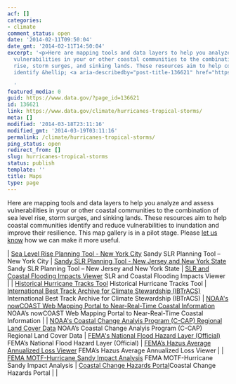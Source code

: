 ```yaml
---
acf: []
categories:
- climate
comment_status: open
date: '2014-02-11T09:50:04'
date_gmt: '2014-02-11T14:50:04'
excerpt: '<p>Here are mapping tools and data layers to help you analyze and assess
  vulnerabilities in your or other coastal communities to the combination of sea level
  rise, storm surges, and sinking lands. These resources aim to help coastal communities
  identify &hellip; <a aria-describedby="post-title-136621" href="https://www.data.gov/climate/hurricanes-tropical-storms/">Continued</a></p>

  '
featured_media: 0
guid: https://www.data.gov/?page_id=136621
id: 136621
link: https://www.data.gov/climate/hurricanes-tropical-storms/
meta: []
modified: '2014-03-18T23:11:16'
modified_gmt: '2014-03-19T03:11:16'
permalink: /climate/hurricanes-tropical-storms/
ping_status: open
redirect_from: []
slug: hurricanes-tropical-storms
status: publish
template: ''
title: Maps
type: page
---
```

Here are mapping tools and data layers to help you analyze and assess vulnerabilities in your or other coastal communities to the combination of sea level rise, storm surges, and sinking lands. These resources aim to help coastal communities identify and reduce vulnerabilities to inundation and improve their resilience. This map gallery is in a pilot stage. Please [let us know](/climate/climate-feedback/) how we can make it more useful.




| [Sea Level Rise Planning Tool - New York City](http://geoplatform.maps.arcgis.com/home/item.html?id=bc90ddc4984a45538c1de5b4ddf91381 "Sea Level Rise Planning Tool - New York City")
Sandy SLR Planning Tool – New York City | [Sandy SLR Planning Tool - New Jersey and New York State](http://geoplatform.maps.arcgis.com/home/item.html?id=2960f1e066544582ae0f0d988ccb3d27)
Sandy SLR Planning Tool – New Jersey and New York State | [SLR and Coastal Flooding Impacts Viewer](http://www.csc.noaa.gov/digitalcoast/tools/slrviewer/)
SLR and Coastal Flooding Impacts Viewer |
| [Historical Hurricane Tracks Tool](http://csc.noaa.gov/digitalcoast/tools/hurricanes/)
Historical Hurricane Tracks Tool | [International Best Track Archive for Climate Stewardship (IBTrACS)](http://www.ncdc.noaa.gov/ibtracs/)
International Best Track Archive for Climate Stewardship (IBTrACS) | [NOAA's nowCOAST Web Mapping Portal to Near-Real-Time Coastal Information](http://nowcoast.noaa.gov)
NOAA’s nowCOAST Web Mapping Portal to Near-Real-Time Coastal Information |
| [NOAA's Coastal Change Analyis Program (C-CAP) Regional Land Cover Data](https://www.csc.noaa.gov/digitalcoast/tools/lca "Sea Level Rise Planning Tool - New York City")
NOAA’s Coastal Change Analyis Program (C-CAP) Regional Land Cover Data | [FEMA's National Flood Hazard Layer (Official)](http://fema.maps.arcgis.com/home/item.html?id=cbe088e7c8704464aa0fc34eb99e7f30)
FEMA’s National Flood Hazard Layer (Official) | [FEMA’s Hazus Average Annualized Loss Viewer](http://fema.maps.arcgis.com/home/item.html?id=cb8228309e9d405ca6b4db6027df36d9)
FEMA’s Hazus Average Annualized Loss Viewer |
| [FEMA MOTF-Hurricane Sandy Impact Analysis](http://fema.maps.arcgis.com/home/item.html?id=307dd522499d4a44a33d7296a5da5ea0)
FEMA MOTF-Hurricane Sandy Impact Analysis | [Coastal Change Hazards Portal](http://marine.usgs.gov/coastalchangehazardsportal/)Coastal Change Hazards Portal |  |


